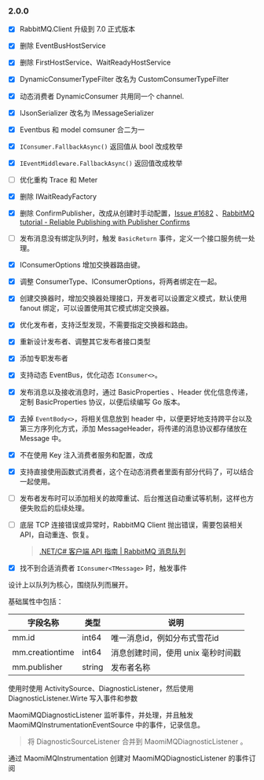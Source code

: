 

### 2.0.0

- [x] RabbitMQ.Client 升级到 7.0 正式版本

- [x] 删除 EventBusHostService

- [x] 删除 FirstHostService、WaitReadyHostService

- [x] DynamicConsumerTypeFilter 改名为 CustomConsumerTypeFilter

- [x] 动态消费者 DynamicConsumer 共用同一个 channel.

- [x] IJsonSerializer 改名为 IMessageSerializer

- [x] Eventbus 和 model comsuner 合二为一

- [x] `IConsumer.FallbackAsync()` 返回值从 bool 改成枚举

- [x] `IEventMiddleware.FallbackAsync()` 返回值改成枚举

- [ ] 优化重构 Trace 和 Meter

- [x] 删除 IWaitReadyFactory

- [x] 删除 ConfirmPublisher，改成从创建时手动配置，[Issue #1682](https://github.com/rabbitmq/rabbitmq-dotnet-client/issues/1682) 、[RabbitMQ tutorial - Reliable Publishing with Publisher Confirms](https://www.rabbitmq.com/tutorials/tutorial-seven-dotnet)

- [ ] 发布消息没有绑定队列时，触发 `BasicReturn` 事件，定义一个接口服务统一处理。

- [x] IConsumerOptions 增加交换器路由键。

- [x] 调整 ConsumerType、IConsumerOptions，将两者绑定在一起。

- [x] 创建交换器时，增加交换器处理接口，开发者可以设置定义模式，默认使用 fanout 绑定，可以设置使用其它模式绑定交换器。

- [x] 优化发布者，支持泛型发现，不需要指定交换器和路由。

- [x] 重新设计发布者、调整其它发布者接口类型

- [x] 添加专职发布者

- [x] 支持动态 EventBus，优化动态 `IConsumer<>`。

- [x] 发布消息以及接收消息时，通过 BasicProperties 、Header 优化信息传递，定制 BasicProperties 协议，以便后续编写 Go 版本。

- [x] 去掉 `EventBody<>`，将相关信息放到 header 中，以便更好地支持跨平台以及第三方序列化方式，添加 MessageHeader，将传递的消息协议都存储放在 Message 中。

- [x] 不在使用 Key 注入消费者服务和配置，改成

- [x] 支持直接使用函数式消费者，这个在动态消费者里面有部分代码了，可以结合一起使用。

- [ ] 发布者发布时可以添加相关的故障重试、后台推送自动重试等机制，这样也方便失败后的后续处理。

- [ ] 底层 TCP 连接错误或异常时，RabbitMQ Client 抛出错误，需要包装相关 API，自动重连、恢复。

  > [.NET/C# 客户端 API 指南 | RabbitMQ 消息队列](https://rabbitmq.cn/client-libraries/dotnet-api-guide#basic-return)
  
- [x] 找不到合适消费者 `IConsumer<TMessage>` 时，触发事件



设计上以队列为核心，围绕队列而展开。





基础属性中包括：

| 字段名称        | 类型   | 说明                               |
| --------------- | ------ | ---------------------------------- |
| mm.id           | int64  | 唯一消息id，例如分布式雪花id       |
| mm.creationtime | int64  | 消息创建时间，使用 unix 毫秒时间戳 |
| mm.publisher    | string | 发布者名称                         |





使用时使用 ActivitySource、DiagnosticListener，然后使用 DiagnosticListener.Wirte 写入事件和参数

MaomiMQDiagnosticListener 监听事件，并处理，并且触发 MaomiMQInstrumentationEventSource 中的事件，记录信息。

> 将 DiagnosticSourceListener  合并到 MaomiMQDiagnosticListener 。



通过 MaomiMQInstrumentation 创建对 MaomiMQDiagnosticListener 的事件订阅
